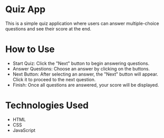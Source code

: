 # Quiz App
This is a simple quiz application where users can answer multiple-choice questions and see their score at the end.

# How to Use
- Start Quiz: Click the "Next" button to begin answering questions.
- Answer Questions: Choose an answer by clicking on the buttons.
- Next Button: After selecting an answer, the "Next" button will appear. Click it to proceed to the next question.
- Finish: Once all questions are answered, your score will be displayed.
# Technologies Used
- HTML
- CSS
- JavaScript
